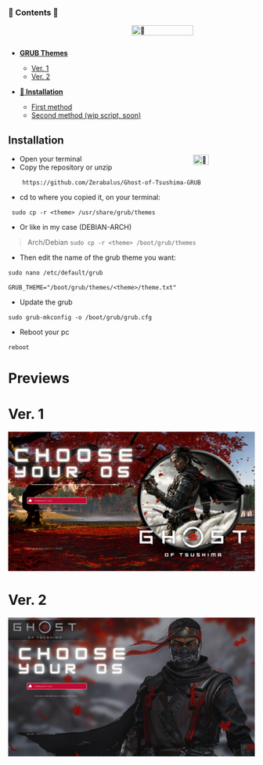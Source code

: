 ### 🏯 Contents 🏯

<a><img src="https://i.pinimg.com/originals/42/4b/e8/424be84e5ba9c497650a99faaf6e684f.gif" width="50%" height="40%" title="🙂" align="right"></a>
<br/><br/>

- <b>[GRUB Themes](#previews)</b>
   - [Ver. 1](#1)
   - [Ver. 2](#2)


- <b>[🔧 Installation](#installation)</b>
  - [First method]()
  - [Second method (wip script, soon)]()


## Installation

<a><img src="https://i.pinimg.com/originals/20/70/b9/2070b9572e412ba394cb6bc14950d0e6.gif" width="25%" height="30%" title="🙂" align="right"></a>
- Open your terminal
- Copy the repository or unzip

```
    https://github.com/Zerabalus/Ghost-of-Tsushima-GRUB
```

- cd to where you copied it, on your terminal:
```
 sudo cp -r <theme> /usr/share/grub/themes
```

- Or like in my case (DEBIAN-ARCH)

>Arch/Debian `sudo cp -r <theme> /boot/grub/themes`

- Then edit the name of the grub theme you want:
```
sudo nano /etc/default/grub
```
```
GRUB_THEME="/boot/grub/themes/<theme>/theme.txt"
```
- Update the grub
```
sudo grub-mkconfig -o /boot/grub/grub.cfg
```

- Reboot your pc
```
reboot
```


# Previews
#  Ver. 1
<div align="center" style="display:inline">
<img alt="1 preview" src="img/v1.png" width="1016px" />
</div>

#  Ver. 2
<div align="center" style="display:inline">
<img alt="2 preview" src="img/v2.png" width="1016px" />
</div>